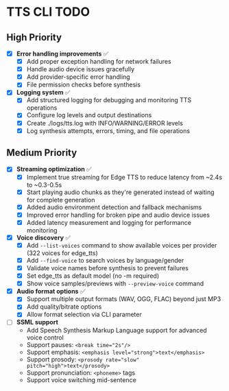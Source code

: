# TTS CLI TODO

## High Priority

- [x] **Error handling improvements** ✅
  - [x] Add proper exception handling for network failures
  - [x] Handle audio device issues gracefully  
  - [x] Add provider-specific error handling
  - [x] File permission checks before synthesis

- [x] **Logging system** ✅
  - [x] Add structured logging for debugging and monitoring TTS operations
  - [x] Configure log levels and output destinations
  - [x] Create ./logs/tts.log with INFO/WARNING/ERROR levels
  - [x] Log synthesis attempts, errors, timing, and file operations

## Medium Priority

- [x] **Streaming optimization** ✅
  - [x] Implement true streaming for Edge TTS to reduce latency from ~2.4s to ~0.3-0.5s
  - [x] Start playing audio chunks as they're generated instead of waiting for complete generation
  - [x] Added audio environment detection and fallback mechanisms
  - [x] Improved error handling for broken pipe and audio device issues
  - [x] Added latency measurement and logging for performance monitoring

- [x] **Voice discovery** ✅
  - [x] Add `--list-voices` command to show available voices per provider (322 voices for edge_tts)
  - [x] Add `--find-voice` to search voices by language/gender
  - [x] Validate voice names before synthesis to prevent failures
  - [x] Set edge_tts as default model (no -m required)
  - [x] Show voice samples/previews with `--preview-voice` command

- [x] **Audio format options** ✅
  - [x] Support multiple output formats (WAV, OGG, FLAC) beyond just MP3
  - [x] Add quality/bitrate options
  - [x] Allow format selection via CLI parameter

- [ ] **SSML support**
  - Add Speech Synthesis Markup Language support for advanced voice control
  - Support pauses: `<break time="2s"/>`
  - Support emphasis: `<emphasis level="strong">text</emphasis>`
  - Support prosody: `<prosody rate="slow" pitch="high">text</prosody>`
  - Support pronunciation: `<phoneme>` tags
  - Support voice switching mid-sentence